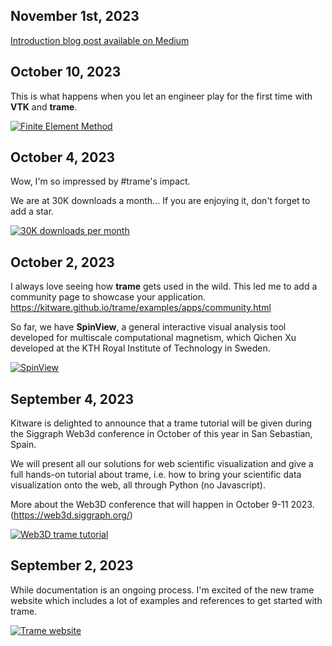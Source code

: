## November 1st, 2023

[Introduction blog post available on Medium](https://medium.com/@ash_computational_qm/trame-frontend-with-vue-js-but-in-python-329111755b98)


## October 10, 2023

This is what happens when you let an engineer play for the first time with **VTK** and **trame**.

[![Finite Element Method](/assets/images/news/fem.gif)](https://www.linkedin.com/posts/sebastienjourdain_vtk-trame-kitware-activity-7117551438863466496-Zaxp?utm_source=share&utm_medium=member_desktop)


## October 4, 2023

Wow, I'm so impressed by #trame's impact.

We are at 30K downloads a month... If you are enjoying it, don't forget to add a star.


[![30K downloads per month](/assets/images/news/30k-download.png)](https://www.linkedin.com/posts/sebastienjourdain_trame-activity-7115357496873013248-cxBf?utm_source=share&utm_medium=member_desktop)


## October 2, 2023

I always love seeing how **trame** gets used in the wild. This led me to add a community page to showcase your application.
https://kitware.github.io/trame/examples/apps/community.html

So far, we have **SpinView**, a general interactive visual analysis tool developed for multiscale computational magnetism, which Qichen Xu developed at the KTH Royal Institute of Technology in Sweden.

[![SpinView](/assets/images/news/spinview.png)](https://www.linkedin.com/feed/update/urn:li:activity:7114654111735697408?utm_source=share&utm_medium=member_desktop)

## September 4, 2023

Kitware is delighted to announce that a trame tutorial will be given during the Siggraph Web3d conference in October of this year in San Sebastian, Spain.

We will present all our solutions for web scientific visualization and give a full hands-on tutorial about trame, i.e. how to bring your scientific data visualization onto the web, all through Python (no Javascript).

More about the Web3D conference that will happen in October 9-11 2023. (https://web3d.siggraph.org/)

[![Web3D trame tutorial](/assets/images/news/web3d.jpg)](https://www.linkedin.com/posts/kitware-sas_kitware-is-delighted-to-announce-that-activity-7105180875310395393-5G5y?utm_source=share&utm_medium=member_desktop)


## September 2, 2023

While documentation is an ongoing process. I'm excited of the new trame website which includes a lot of examples and references to get started with trame.

[![Trame website](/assets/images/news/trame-website.jpg)](https://www.linkedin.com/posts/sebastienjourdain_trame-activity-7110432344230002688-NooO?utm_source=share&utm_medium=member_desktop)
